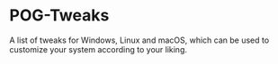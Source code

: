 # POG-Tweaks
A list of tweaks for Windows, Linux and macOS, which can be used to customize your system according to your liking.
